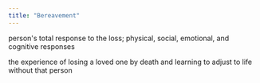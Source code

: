 ```yaml
---
title: "Bereavement"
---
```

person's total response to the loss; physical, social, emotional, and cognitive responses

the experience of losing a loved one by death and learning to adjust to life without that person

